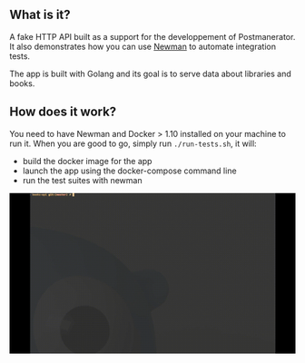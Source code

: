 ## What is it?

A fake HTTP API built as a support for the developpement of Postmanerator.
It also demonstrates how you can use [Newman](https://github.com/postmanlabs/newman) to automate
integration tests.

The app is built with Golang and its goal is to serve data about libraries and books.

## How does it work?

You need to have Newman and Docker > 1.10 installed on your machine to run it.
When you are good to go, simply run `./run-tests.sh`, it will:

- build the docker image for the app
- launch the app using the docker-compose command line
- run the test suites with newman

![Demo](demo.gif)
